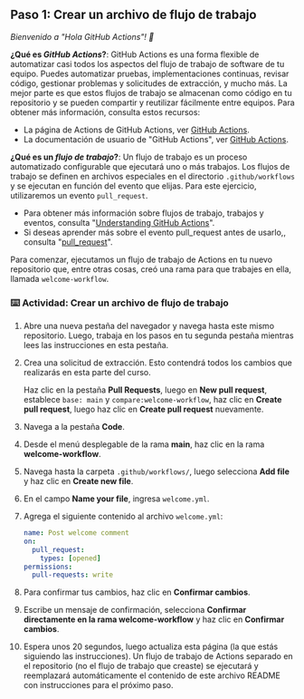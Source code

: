 ## Paso 1: Crear un archivo de flujo de trabajo

_Bienvenido a "Hola GitHub Actions"! :wave:_

**¿Qué es _GitHub Actions_?**: GitHub Actions es una forma flexible de automatizar casi todos los aspectos del flujo de trabajo de software de tu equipo. Puedes automatizar pruebas, implementaciones continuas, revisar código, gestionar problemas y solicitudes de extracción, y mucho más. La mejor parte es que estos flujos de trabajo se almacenan como código en tu repositorio y se pueden compartir y reutilizar fácilmente entre equipos. Para obtener más información, consulta estos recursos:


- La página de Actions de GitHub Actions, ver [GitHub Actions](https://github.com/features/actions).
- La documentación de usuario de "GitHub Actions", ver [GitHub Actions](https://docs.github.com/actions).

**¿Qué es un _flujo de trabajo_?**: Un flujo de trabajo es un proceso automatizado configurable que ejecutará uno o más trabajos. Los flujos de trabajo se definen en archivos especiales en el directorio `.github/workflows` y se ejecutan en función del evento que elijas. Para este ejercicio, utilizaremos un evento `pull_request`.


- Para obtener más información sobre flujos de trabajo, trabajos y eventos, consulta "[Understanding GitHub Actions](https://docs.github.com/en/actions/learn-github-actions/understanding-github-actions)".
- Si deseas aprender más sobre el evento pull_request antes de usarlo,, consulta "[pull_request](https://docs.github.com/en/developers/webhooks-and-events/webhooks/webhook-events-and-payloads#pull_request)".

Para comenzar, ejecutamos un flujo de trabajo de Actions en tu nuevo repositorio que, entre otras cosas, creó una rama para que trabajes en ella, llamada ``welcome-workflow``.


###  :keyboard: Actividad: Crear un archivo de flujo de trabajo
1. Abre una nueva pestaña del navegador y navega hasta este mismo repositorio. Luego, trabaja en los pasos en tu segunda pestaña mientras lees las instrucciones en esta pestaña.
1. Crea una solicitud de extracción. Esto contendrá todos los cambios que realizarás en esta parte del curso.

    Haz clic en la pestaña **Pull Requests**, luego en **New pull request**, establece `base: main` y `compare:welcome-workflow`, haz clic en **Create pull request**, luego haz clic en **Create pull request** nuevamente.


1. Navega a la pestaña **Code**.
2. Desde el menú desplegable de la rama **main**, haz clic en la rama **welcome-workflow**.
3. Navega hasta la carpeta `.github/workflows/`, luego selecciona **Add file** y haz clic en **Create new file**.
4. En el campo **Name your file**, ingresa `welcome.yml`.
5. Agrega el siguiente contenido al archivo `welcome.yml`:


   ```yaml copy
   name: Post welcome comment
   on:
     pull_request:
       types: [opened]
   permissions:
     pull-requests: write
   ```

1. Para confirmar tus cambios, haz clic en **Confirmar cambios**.
2. Escribe un mensaje de confirmación, selecciona **Confirmar directamente en la rama welcome-workflow** y haz clic en **Confirmar cambios**.
3. Espera unos 20 segundos, luego actualiza esta página (la que estás siguiendo las instrucciones). Un flujo de trabajo de Actions separado en el repositorio (no el flujo de trabajo que creaste) se ejecutará y reemplazará automáticamente el contenido de este archivo README con instrucciones para el próximo paso.

